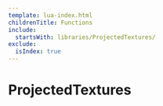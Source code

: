 ```yaml
---
template: lua-index.html
childrenTitle: Functions
include:
  startsWith: libraries/ProjectedTextures/
exclude:
  isIndex: true
---
```


# ProjectedTextures
